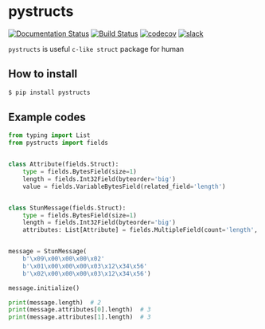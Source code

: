 # pystructs

[![Documentation Status](https://readthedocs.org/projects/pystructs/badge/?version=0.2.1)](https://pystructs.readthedocs.io/en/latest/?badge=0.2.1)
[![Build Status](https://travis-ci.com/moreal/pystructs.svg?branch=master)](https://travis-ci.com/moreal/pystructs)
[![codecov](https://codecov.io/gh/moreal/pystructs/branch/master/graph/badge.svg)](https://codecov.io/gh/moreal/pystructs)
[![slack](https://img.shields.io/badge/slack-pystructs-yellow.svg?logo=slack)](https://pystructs-slack-application.herokuapp.com/)

`pystructs` is useful `c-like struct` package for human

## How to install

```bash
$ pip install pystructs
```

## Example codes

```python
from typing import List
from pystructs import fields


class Attribute(fields.Struct):
    type = fields.BytesField(size=1)
    length = fields.Int32Field(byteorder='big')
    value = fields.VariableBytesField(related_field='length')


class StunMessage(fields.Struct):
    type = fields.BytesField(size=1)
    length = fields.Int32Field(byteorder='big')
    attributes: List[Attribute] = fields.MultipleField(count='length', field=Attribute())


message = StunMessage(
    b'\x09\x00\x00\x00\x02'
    b'\x01\x00\x00\x00\x03\x12\x34\x56'
    b'\x02\x00\x00\x00\x03\x12\x34\x56')

message.initialize()

print(message.length)  # 2
print(message.attributes[0].length)  # 3
print(message.attributes[1].length)  # 3
```